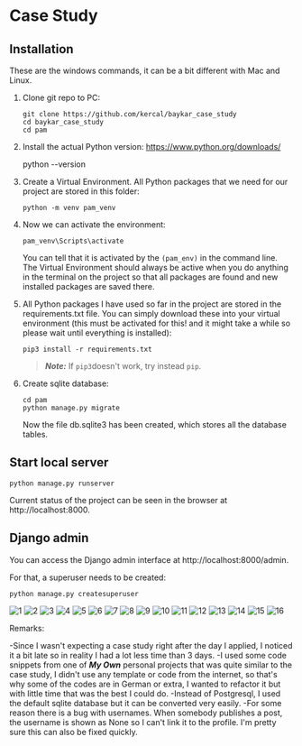# Case Study

## Installation

These are the windows commands, it can be a bit different with Mac and Linux.

1. Clone git repo to PC:
    ```
    git clone https://github.com/kercal/baykar_case_study
    cd baykar_case_study
    cd pam
    ```
2. Install the actual Python version: https://www.python.org/downloads/


    python --version

    

4. Create a Virtual Environment. All Python packages that we need for our project are stored in this folder:
    ```
    python -m venv pam_venv
    ```

5. Now we can activate the environment:
    ```
    pam_venv\Scripts\activate
    ```

    You can tell that it is activated by the ```(pam_env)``` in the command line. The Virtual Environment should always be active when you do anything in the terminal on the project so that all packages are found and new installed packages are saved there.

6. All Python packages I have used so far in the project are stored in the requirements.txt file. You can simply download these into your     virtual environment (this must be activated for this! and it might take a while so please wait until everything is installed):
    ```
    pip3 install -r requirements.txt
    ```

    > **_Note:_**  If ```pip3```doesn't work, try instead ```pip```.

7. Create sqlite database:
    ```
    cd pam
    python manage.py migrate
    ```
    Now the file db.sqlite3 has been created, which stores all the database tables.

## Start local server
```
python manage.py runserver
```

Current status of the project can be seen in the browser at http://localhost:8000.


## Django admin

You can access the Django admin interface at http://localhost:8000/admin.

For that, a superuser needs to be created:
```
python manage.py createsuperuser
```

![1](https://github.com/kercal/baykar_case_study/assets/105946652/dfa81e1a-5d76-47fc-8be0-e07e05350df2)
![2](https://github.com/kercal/baykar_case_study/assets/105946652/729b114c-3920-4cdc-b991-b31156c319d9)
![3](https://github.com/kercal/baykar_case_study/assets/105946652/87416ce0-512a-419b-a628-91ff9f732774)
![4](https://github.com/kercal/baykar_case_study/assets/105946652/ab4e101f-951c-489b-b208-ff28f8cafae8)
![5](https://github.com/kercal/baykar_case_study/assets/105946652/945b60e6-a07f-40d5-a736-4bdd4ecf8d8f)
![6](https://github.com/kercal/baykar_case_study/assets/105946652/7d99c6c9-2e81-48e8-ae5f-4107ca139893)
![7](https://github.com/kercal/baykar_case_study/assets/105946652/b1c9ba39-a822-4bca-9309-8c595a58e623)
![8](https://github.com/kercal/baykar_case_study/assets/105946652/79748c94-4850-4e2d-a4bf-4f38ff861e31)
![9](https://github.com/kercal/baykar_case_study/assets/105946652/85a281fd-5bd3-4a47-8758-23ce0bd4861b)
![10](https://github.com/kercal/baykar_case_study/assets/105946652/56c16ad8-8442-4c65-b1ae-5ec935c256bc)
![11](https://github.com/kercal/baykar_case_study/assets/105946652/20b7bd32-77f0-4cbb-bbe1-d5e8a897ce43)
![12](https://github.com/kercal/baykar_case_study/assets/105946652/a94b1ced-658c-43ef-b71a-e0787d5ad469)
![13](https://github.com/kercal/baykar_case_study/assets/105946652/4f0510e3-d088-40dc-817e-4c5b15c84cfb)
![14](https://github.com/kercal/baykar_case_study/assets/105946652/abd57665-1612-4a20-b13e-6c6b5edd77af)
![15](https://github.com/kercal/baykar_case_study/assets/105946652/bb1bb611-f71a-46f5-8cb9-f4cc5e76254c)
![16](https://github.com/kercal/baykar_case_study/assets/105946652/94bd5ec3-2bd6-4f9a-95ee-3df11e5039bc)




Remarks:

-Since I wasn't expecting a case study right after the day I applied, I noticed it a bit late so in reality I had a lot less time than 3 days.
-I used some code snippets from one of **_My Own_** personal projects that was quite similar to the case study, I didn't use any template or code from the internet, so that's why some of the codes are in German or extra, I wanted to refactor it but with little time that was the best I could do.
-Instead of Postgresql, I used the default sqlite database but it can be converted very easily.
-For some reason there is a bug with usernames. When somebody publishes a post, the username is shown as None so I can't link it to the profile. I'm pretty sure this can also be fixed quickly.
